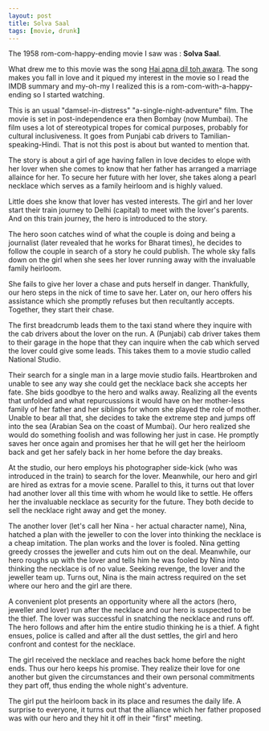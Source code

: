 ```yaml
---
layout: post
title: Solva Saal
tags: [movie, drunk]
---
```


The 1958 rom-com-happy-ending movie I saw was : **Solva Saal**.

What drew me to this movie was the song [Hai apna dil toh awara](https://www.youtube.com/watch?v=07dfqQ0cvl8). 
The song makes you fall in love and it piqued my interest in the movie so I read the IMDB summary and my-oh-my I realized this is a rom-com-with-a-happy-ending so I started watching.

This is an usual "damsel-in-distress" "a-single-night-adventure" film. 
The movie is set in post-independence era then Bombay (now Mumbai). The film uses a lot of stereotypical tropes for comical purposes, probably for cultural inclusiveness.
It goes from Punjabi cab drivers to Tamilian-speaking-Hindi. That is not this post is about but wanted to mention that.


The story is about a girl of age having fallen in love decides to elope with her lover when she comes to know that her father has arranged a marriage allaince for her. To secure her future with her lover, she takes along a pearl necklace which serves as a family heirloom and is highly valued.


Little does she know that lover has vested interests. The girl and her lover start their train journey to Delhi (capital) to meet with the lover's parents. And on this train journey, the hero is introduced to the story.


The hero soon catches wind of what the couple is doing and being a journalist (later revealed that he works for Bharat times), he decides to follow the couple in search of a story he could publish. The whole sky falls down on the girl when she sees her lover running away with the invaluable family heirloom.


She fails to give her lover a chase and puts herself in danger. Thankfully, our hero steps in the nick of time to save her. Later on, our hero offers his assistance which she promptly refuses but then recultantly accepts. Together, they start their chase.


The first breadcrumb leads them to the taxi stand where they inquire with the cab drivers about the lover on the run. A (Punjabi) cab driver takes them to their garage in the hope that they can inquire when the cab which served the lover could give some leads. This takes them to a movie studio called National Studio.


Their search for a single man in a large movie studio fails. Heartbroken and unable to see any way she could get the necklace back she accepts her fate. She bids goodbye to the hero and walks away. Realizing all the events that unfolded and what repurcussions it would have on her mother-less family of her father and her siblings for whom she played the role of mother. Unable to bear all that, she decides to take the extreme step and jumps off into the sea (Arabian Sea on the coast of Mumbai). Our hero realized she would do something foolish and was following her just in case. He promptly saves her once again and promises her that he will get her the heirloom back and get her safely back in her home before the day breaks.


At the studio, our hero employs his photographer side-kick (who was introduced in the train) to search for the lover. Meanwhile, our hero and girl are hired as extras for a movie scene. Parallel to this, it turns out that lover had another lover all this time with whom he would like to settle. He offers her the invaluable necklace as security for the future. They both decide to sell the necklace right away and get the money.


The another lover (let's call her Nina - her actual character name), Nina, hatched a plan with the jeweller to con the lover into thinking the necklace is a cheap imitation. The plan works and the lover is fooled. Nina getting greedy crosses the jeweller and cuts him out on the deal. 
Meanwhile, our hero roughs up with the lover and tells him he was fooled by Nina into thinking the necklace is of no value. Seeking revenge, the lover and the jeweller team up.
Turns out, Nina is the main actress required on the set where our hero and the girl are there. 


A convenient plot presents an opportunity where all the actors (hero, jeweller and lover) run after the necklace and our hero is suspected to be the thief. The lover was successful in snatching the necklace and runs off. The hero follows and after him the entire studio thinking he is a thief. A fight ensues, police is called and after all the dust settles, the girl and hero confront and contest for the necklace. 


The girl received the necklace and reaches back home before the night ends. Thus our hero keeps his promise. They realize their love for one another but given the circumstances and their own personal commitments they part off, thus ending the whole night's adventure.


The girl put the heirloom back in its place and resumes the daily life. A surprise to everyone, it turns out that the alliance which her father proposed was with our hero and they hit it off in their "first" meeting.

